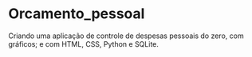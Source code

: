 # Orcamento_pessoal
Criando uma aplicação de controle de despesas pessoais do zero, com gráficos; e com HTML, CSS, Python e SQLite.
